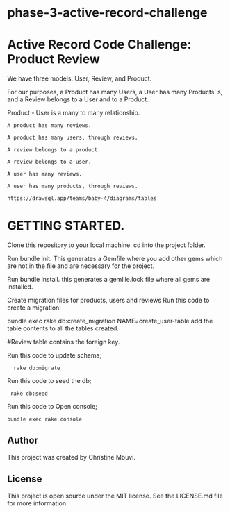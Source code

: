 # phase-3-active-record-challenge

#    Active Record Code Challenge: Product Review

We have three models: User, Review, and Product.

For our purposes, a Product has many Users, a User has many Products’ s, and a Review belongs to a User and to a Product.

Product - User is a many to many relationship.



    A product has many reviews.

    A product has many users, through reviews.

    A review belongs to a product.

    A review belongs to a user.

    A user has many reviews.

    A user has many products, through reviews.

    https://drawsql.app/teams/baby-4/diagrams/tables


#  GETTING STARTED.

Clone this repository to your local machine.
cd into the project folder.

  Run bundle init. 
      This generates a Gemfile where you add other gems which are not in the file and are necessary for the project.

  Run bundle install.
    this generates a gemlile.lock file where all gems are installed.

  Create migration files for products, users and reviews Run this code to create a migration:

 bundle exec rake db:create_migration NAME=create_user-table
  add the table contents to all the tables created.

  #Review table contains the foreign key.

  Run this code to update schema;

      rake db:migrate

  Run this code to seed the db;

     rake db:seed

  Run this code to Open console;

    bundle exec rake console



##  Author

This project was created by Christine Mbuvi.

## License

This project is open source under the MIT license. See the LICENSE.md file for more information.




